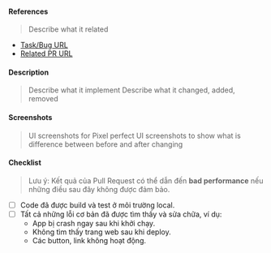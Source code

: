 #### References
> Describe what it related
​
- [Task/Bug URL]()
- [Related PR URL]()
​
#### Description
> Describe what it implement
> Describe what it changed, added, removed
​
#### Screenshots
> UI screenshots for Pixel perfect
> UI screenshots to show what is difference between before and after changing
​
#### Checklist
> Lưu ý: Kết quả của Pull Request có thể dẫn đến **bad performance** nếu những điều sau đây không được đảm bảo.
​
- [ ] Code đã được build và test ở môi trường local.
- [ ] Tất cả những lỗi cơ bản đã được tìm thấy và sửa chữa, ví dụ:
  - App bị crash ngay sau khi khởi chạy.
  - Không tìm thấy trang web sau khi deploy.
  - Các button, link không hoạt động.
